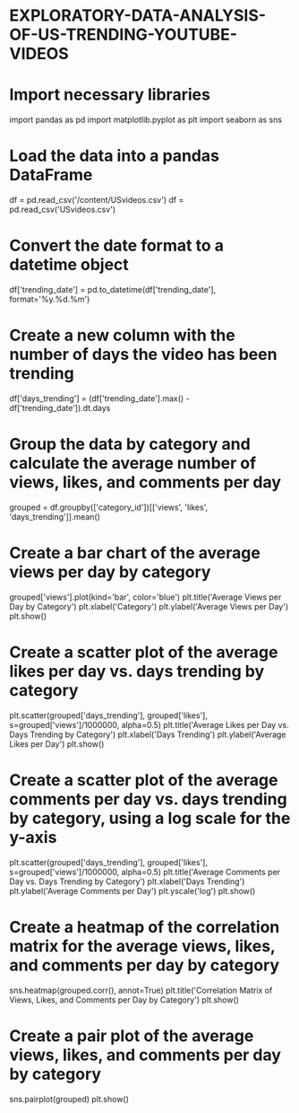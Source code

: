 # EXPLORATORY-DATA-ANALYSIS-OF-US-TRENDING-YOUTUBE-VIDEOS

# Import necessary libraries
import pandas as pd
import matplotlib.pyplot as plt
import seaborn as sns

# Load the data into a pandas DataFrame
df = pd.read_csv('/content/USvideos.csv')
df = pd.read_csv('USvideos.csv')

# Convert the date format to a datetime object
df['trending_date'] = pd.to_datetime(df['trending_date'], format='%y.%d.%m')

# Create a new column with the number of days the video has been trending
df['days_trending'] = (df['trending_date'].max() - df['trending_date']).dt.days

# Group the data by category and calculate the average number of views, likes, and comments per day
grouped = df.groupby(['category_id'])[['views', 'likes', 'days_trending']].mean()

# Create a bar chart of the average views per day by category
grouped['views'].plot(kind='bar', color='blue')
plt.title('Average Views per Day by Category')
plt.xlabel('Category')
plt.ylabel('Average Views per Day')
plt.show()

# Create a scatter plot of the average likes per day vs. days trending by category
plt.scatter(grouped['days_trending'], grouped['likes'], s=grouped['views']/1000000, alpha=0.5)
plt.title('Average Likes per Day vs. Days Trending by Category')
plt.xlabel('Days Trending')
plt.ylabel('Average Likes per Day')
plt.show()

# Create a scatter plot of the average comments per day vs. days trending by category, using a log scale for the y-axis
plt.scatter(grouped['days_trending'], grouped['likes'], s=grouped['views']/1000000, alpha=0.5)
plt.title('Average Comments per Day vs. Days Trending by Category')
plt.xlabel('Days Trending')
plt.ylabel('Average Comments per Day')
plt.yscale('log')
plt.show()

# Create a heatmap of the correlation matrix for the average views, likes, and comments per day by category
sns.heatmap(grouped.corr(), annot=True)
plt.title('Correlation Matrix of Views, Likes, and Comments per Day by Category')
plt.show()

# Create a pair plot of the average views, likes, and comments per day by category
sns.pairplot(grouped)
plt.show()
